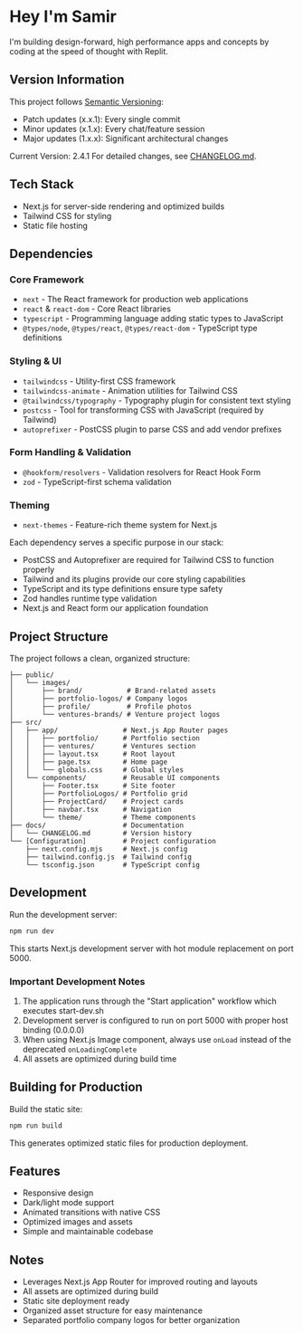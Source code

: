 # Hey I'm Samir

I'm building design-forward, high performance apps and concepts by coding at the speed of thought with Replit.

## Version Information

This project follows [Semantic Versioning](https://semver.org/):
- Patch updates (x.x.1): Every single commit
- Minor updates (x.1.x): Every chat/feature session
- Major updates (1.x.x): Significant architectural changes

Current Version: 2.4.1
For detailed changes, see [CHANGELOG.md](docs/CHANGELOG.md).

## Tech Stack

- Next.js for server-side rendering and optimized builds
- Tailwind CSS for styling
- Static file hosting

## Dependencies

### Core Framework
- `next` - The React framework for production web applications
- `react` & `react-dom` - Core React libraries
- `typescript` - Programming language adding static types to JavaScript
- `@types/node`, `@types/react`, `@types/react-dom` - TypeScript type definitions

### Styling & UI
- `tailwindcss` - Utility-first CSS framework
- `tailwindcss-animate` - Animation utilities for Tailwind CSS
- `@tailwindcss/typography` - Typography plugin for consistent text styling
- `postcss` - Tool for transforming CSS with JavaScript (required by Tailwind)
- `autoprefixer` - PostCSS plugin to parse CSS and add vendor prefixes

### Form Handling & Validation
- `@hookform/resolvers` - Validation resolvers for React Hook Form
- `zod` - TypeScript-first schema validation

### Theming
- `next-themes` - Feature-rich theme system for Next.js

Each dependency serves a specific purpose in our stack:
- PostCSS and Autoprefixer are required for Tailwind CSS to function properly
- Tailwind and its plugins provide our core styling capabilities
- TypeScript and its type definitions ensure type safety
- Zod handles runtime type validation
- Next.js and React form our application foundation

## Project Structure

The project follows a clean, organized structure:

```
├── public/
│   └── images/
│       ├── brand/           # Brand-related assets
│       ├── portfolio-logos/ # Company logos
│       ├── profile/         # Profile photos
│       └── ventures-brands/ # Venture project logos
├── src/
│   ├── app/                # Next.js App Router pages
│   │   ├── portfolio/      # Portfolio section
│   │   ├── ventures/       # Ventures section
│   │   ├── layout.tsx      # Root layout
│   │   ├── page.tsx        # Home page
│   │   └── globals.css     # Global styles
│   └── components/         # Reusable UI components
│       ├── Footer.tsx      # Site footer
│       ├── PortfolioLogos/ # Portfolio grid
│       ├── ProjectCard/    # Project cards
│       ├── navbar.tsx      # Navigation
│       └── theme/          # Theme components
├── docs/                   # Documentation
│   └── CHANGELOG.md        # Version history
└── [Configuration]         # Project configuration
    ├── next.config.mjs     # Next.js config
    ├── tailwind.config.js  # Tailwind config
    └── tsconfig.json       # TypeScript config
```

## Development

Run the development server:

```bash
npm run dev
```

This starts Next.js development server with hot module replacement on port 5000.

### Important Development Notes

1. The application runs through the "Start application" workflow which executes start-dev.sh
2. Development server is configured to run on port 5000 with proper host binding (0.0.0.0)
3. When using Next.js Image component, always use `onLoad` instead of the deprecated `onLoadingComplete`
4. All assets are optimized during build time

## Building for Production

Build the static site:

```bash
npm run build
```

This generates optimized static files for production deployment.

## Features

- Responsive design
- Dark/light mode support 
- Animated transitions with native CSS
- Optimized images and assets
- Simple and maintainable codebase

## Notes

- Leverages Next.js App Router for improved routing and layouts
- All assets are optimized during build
- Static site deployment ready
- Organized asset structure for easy maintenance
- Separated portfolio company logos for better organization